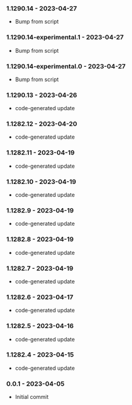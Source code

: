 ### 1.1290.14 - 2023-04-27

- Bump from script

### 1.1290.14-experimental.1 - 2023-04-27

- Bump from script

### 1.1290.14-experimental.0 - 2023-04-27

- Bump from script

### 1.1290.13 - 2023-04-26

- code-generated update

### 1.1282.12 - 2023-04-20

- code-generated update

### 1.1282.11 - 2023-04-19

- code-generated update

### 1.1282.10 - 2023-04-19

- code-generated update

### 1.1282.9 - 2023-04-19

- code-generated update

### 1.1282.8 - 2023-04-19

- code-generated update

### 1.1282.7 - 2023-04-19

- code-generated update

### 1.1282.6 - 2023-04-17

- code-generated update

### 1.1282.5 - 2023-04-16

- code-generated update

### 1.1282.4 - 2023-04-15

- code-generated update

### 0.0.1 - 2023-04-05

- Initial commit